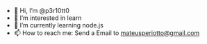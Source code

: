 - 👋 Hi, I’m @p3r10tt0
- 👀 I’m interested in learn 
- 🌱 I’m currently learning node.js
- 📫 How to reach me: Send a Email to mateusperiotto@gmail.com

<!---
p3r10tt0/p3r10tt0 is a ✨ special ✨ repository because its `README.md` (this file) appears on your GitHub profile.
You can click the Preview link to take a look at your changes.
--->
